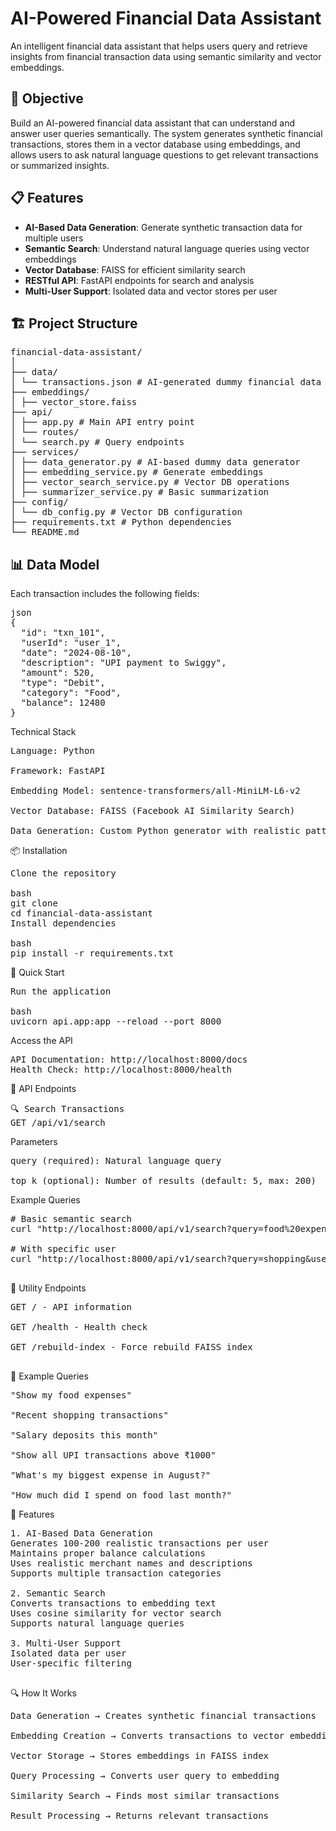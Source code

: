 # AI-Powered Financial Data Assistant

An intelligent financial data assistant that helps users query and retrieve insights from financial transaction data using semantic similarity and vector embeddings.

## 🎯 Objective

Build an AI-powered financial data assistant that can understand and answer user queries semantically. The system generates synthetic financial transactions, stores them in a vector database using embeddings, and allows users to ask natural language questions to get relevant transactions or summarized insights.

## 📋 Features

- **AI-Based Data Generation**: Generate synthetic transaction data for multiple users
- **Semantic Search**: Understand natural language queries using vector embeddings
- **Vector Database**: FAISS for efficient similarity search
- **RESTful API**: FastAPI endpoints for search and analysis
- **Multi-User Support**: Isolated data and vector stores per user

## 🏗️ Project Structure
<pre>
financial-data-assistant/
│
├── data/
│ └── transactions.json # AI-generated dummy financial data
├── embeddings/
│ ├── vector_store.faiss
├── api/
│ ├── app.py # Main API entry point
│ └── routes/
│ └── search.py # Query endpoints
├── services/
│ ├── data_generator.py # AI-based dummy data generator
│ ├── embedding_service.py # Generate embeddings
│ ├── vector_search_service.py # Vector DB operations
│ ├── summarizer_service.py # Basic summarization
├── config/
│ └── db_config.py # Vector DB configuration
├── requirements.txt # Python dependencies
└── README.md
</pre>

## 📊 Data Model

Each transaction includes the following fields:
<pre>
json
{
  "id": "txn_101",
  "userId": "user_1",
  "date": "2024-08-10",
  "description": "UPI payment to Swiggy",
  "amount": 520,
  "type": "Debit",
  "category": "Food",
  "balance": 12480
}
</pre>
Technical Stack
<pre>
Language: Python 

Framework: FastAPI

Embedding Model: sentence-transformers/all-MiniLM-L6-v2

Vector Database: FAISS (Facebook AI Similarity Search)

Data Generation: Custom Python generator with realistic patterns
</pre>

📦 Installation
<pre>
Clone the repository

bash
git clone <repository-url>
cd financial-data-assistant
Install dependencies

bash
pip install -r requirements.txt
</pre>
🚀 Quick Start
<pre>
Run the application

bash
uvicorn api.app:app --reload --port 8000
</pre>
Access the API
<pre>
API Documentation: http://localhost:8000/docs
Health Check: http://localhost:8000/health
</pre>

📝 API Endpoints
<pre>
🔍 Search Transactions
GET /api/v1/search
</pre>

Parameters
<pre>
query (required): Natural language query

top_k (optional): Number of results (default: 5, max: 200)
</pre>
Example Queries
<pre>
# Basic semantic search
curl "http://localhost:8000/api/v1/search?query=food%20expenses"

# With specific user
curl "http://localhost:8000/api/v1/search?query=shopping&user_id=user_2&top_k=5"
 </pre> 
🔧 Utility Endpoints
<pre>
GET / - API information

GET /health - Health check

GET /rebuild-index - Force rebuild FAISS index
  
</pre>

💬 Example Queries
<pre>
"Show my food expenses"

"Recent shopping transactions"

"Salary deposits this month"

"Show all UPI transactions above ₹1000"

"What's my biggest expense in August?"

"How much did I spend on food last month?"
</pre>
🎨 Features
<pre>
1. AI-Based Data Generation
Generates 100-200 realistic transactions per user
Maintains proper balance calculations
Uses realistic merchant names and descriptions
Supports multiple transaction categories

2. Semantic Search
Converts transactions to embedding text
Uses cosine similarity for vector search
Supports natural language queries

3. Multi-User Support
Isolated data per user 
User-specific filtering
  
</pre>
🔍 How It Works
<pre>
Data Generation → Creates synthetic financial transactions

Embedding Creation → Converts transactions to vector embeddings

Vector Storage → Stores embeddings in FAISS index

Query Processing → Converts user query to embedding

Similarity Search → Finds most similar transactions

Result Processing → Returns relevant transactions
</pre>




